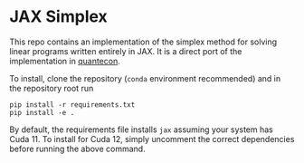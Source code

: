 # JAX Simplex
This repo contains an implementation of the simplex method for solving linear programs written entirely in JAX. It is a direct port of the implementation in [quantecon](https://github.com/QuantEcon/QuantEcon.py/tree/main/quantecon/optimize).

To install, clone the repository (`conda` environment recommended) and in the repository root run
```
pip install -r requirements.txt
pip install -e .
```
By default, the requirements file installs `jax` assuming your system has Cuda 11. To install for Cuda 12, simply uncomment the correct dependencies before running the above command.
